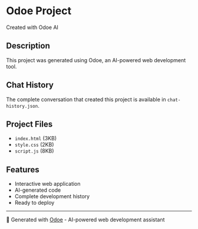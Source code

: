 # Odoe Project

Created with Odoe AI

## Description
This project was generated using Odoe, an AI-powered web development tool.

## Chat History
The complete conversation that created this project is available in `chat-history.json`.

## Project Files
- `index.html` (3KB)
- `style.css` (2KB)
- `script.js` (8KB)

## Features
- Interactive web application
- AI-generated code
- Complete development history
- Ready to deploy

---
🤖 Generated with [Odoe](https://odoe.dev) - AI-powered web development assistant
